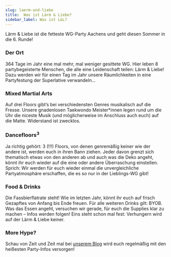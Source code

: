 ```yaml
---
slug: laerm-und-liebe
title:  Was ist Lärm & Liebe?
sidebar_label: Was ist L&L?
---
```


Lärm & Liebe ist die fetteste WG-Party Aachens und geht diesen Sommer in die 6. Runde!

### Der Ort 
364 Tage im Jahr eine mal mehr, mal weniger gesittete WG. Hier leben 8 partybegeisterte Menschen, die alle eine Leidenschaft teilen: Lärm & Liebe! Dazu werden wir für einen Tag im Jahr unsere Räumlichkeiten in eine Partyfestung der Superlative verwandeln...

### Mixed Martial Arts
Auf drei Floors gibt’s bei verschiedensten Genres musikalisch auf die Fresse. Unsere gnadenlosen Taekwondo Meister*innen legen rund um die Uhr die niceste Musik (und möglicherweise im Anschluss auch euch) auf die Matte. Widerstand ist zwecklos.

### Dancefloors<sup>3</sup>
Ja richtig gehört: 3 (!!!) Floors, von denen genremäßig keiner wie der andere ist, werden euch in ihren Bann ziehen. Jeder davon grenzt sich thematisch etwas von den anderen ab und auch was die Deko angeht, könnt ihr euch wieder auf die eine oder andere Überraschung einstellen. Sprich: Wir werden für euch wieder einmal die unvergleichliche Partyatmosphäre erschaffen, die es so nur in der Lieblings-WG gibt!

### Food & Drinks
Die Fassbierflatrate steht! Wie im letzten Jahr, könnt ihr euch auf frisch Gezapftes von Anfang bis Ende freuen. 
Für alle weiteren Drinks gilt: BYOB. Was das Essen angeht, versuchen wir gerade, für euch die Supplies klar zu machen – Infos werden folgen! Eins steht schon mal fest: Verhungern wird auf der Lärm & Liebe keiner.

### More Hype? 
Schau von Zeit und Zeit mal bei [unserem Blog](https://lieblingswg.github.io/laerm-und-liebe/blog) wird euch regelmäßig mit den heißesten Party-Infos versorgen!
